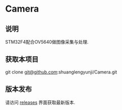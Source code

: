 # Camera
## 说明

STM32F4配合OV5640做图像采集与处理.

## 获取本项目

  git clone git@github.com:shuanglengyunji/Camera.git

## 版本发布

请访问 [releases](https://github.com/shuanglengyunji/Camera/releases) 界面获取最新版本.
